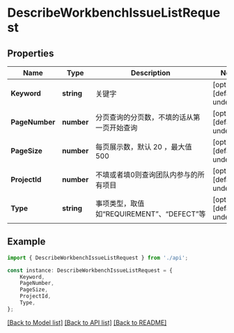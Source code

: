 # DescribeWorkbenchIssueListRequest


## Properties

Name | Type | Description | Notes
------------ | ------------- | ------------- | -------------
**Keyword** | **string** | 关键字 | [optional] [default to undefined]
**PageNumber** | **number** | 分页查询的分页数，不填的话从第一页开始查询 | [optional] [default to undefined]
**PageSize** | **number** | 每页展示数，默认 20 ，最大值 500 | [optional] [default to undefined]
**ProjectId** | **number** | 不填或者填0则查询团队内参与的所有项目 | [optional] [default to undefined]
**Type** | **string** | 事项类型，取值如“REQUIREMENT”、“DEFECT”等 | [optional] [default to undefined]

## Example

```typescript
import { DescribeWorkbenchIssueListRequest } from './api';

const instance: DescribeWorkbenchIssueListRequest = {
    Keyword,
    PageNumber,
    PageSize,
    ProjectId,
    Type,
};
```

[[Back to Model list]](../README.md#documentation-for-models) [[Back to API list]](../README.md#documentation-for-api-endpoints) [[Back to README]](../README.md)
